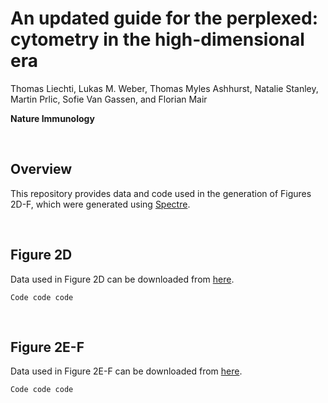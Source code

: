 # An updated guide for the perplexed: cytometry in the high-dimensional era 

Thomas Liechti, Lukas M. Weber, Thomas Myles Ashhurst, Natalie Stanley, Martin Prlic, Sofie Van Gassen, and Florian Mair

**Nature Immunology**

<br/>


## Overview

This repository provides data and code used in the generation of Figures 2D-F, which were generated using [Spectre]().

<br/>

## Figure 2D

Data used in Figure 2D can be downloaded from [here]().

```
Code code code
```

<br/>

## Figure 2E-F

Data used in Figure 2E-F can be downloaded from [here]().

```
Code code code
```
